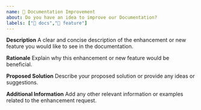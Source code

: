 ```yaml
---
name: 📖 Documentation Improvement
about: Do you have an idea to improve our Documentation?
labels: ["📖 docs","🔧 feature"]
---
```


**Description**
A clear and concise description of the enhancement or new feature you would like to see in the documentation.

**Rationale**
Explain why this enhancement or new feature would be beneficial.

**Proposed Solution**
Describe your proposed solution or provide any ideas or suggestions.

**Additional Information**
Add any other relevant information or examples related to the enhancement request.
